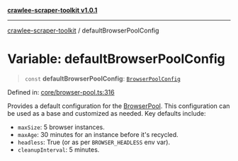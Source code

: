 [**crawlee-scraper-toolkit v1.0.1**](../README.md)

***

[crawlee-scraper-toolkit](../globals.md) / defaultBrowserPoolConfig

# Variable: defaultBrowserPoolConfig

> `const` **defaultBrowserPoolConfig**: [`BrowserPoolConfig`](../interfaces/BrowserPoolConfig.md)

Defined in: [core/browser-pool.ts:316](https://github.com/devalexanderdaza/crawlee-scraper-toolkit/blob/main/src/core/browser-pool.ts#L316)

Provides a default configuration for the [BrowserPool](../classes/BrowserPool.md).
This configuration can be used as a base and customized as needed.
Key defaults include:
- `maxSize`: 5 browser instances.
- `maxAge`: 30 minutes for an instance before it's recycled.
- `headless`: True (or as per `BROWSER_HEADLESS` env var).
- `cleanupInterval`: 5 minutes.
